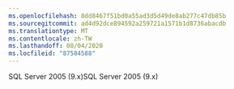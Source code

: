 ```yaml
---
ms.openlocfilehash: 8dd8467f51bd0a55ad3d5d49de8ab277c47db85b
ms.sourcegitcommit: ad4d92dce894592a259721a1571b1d8736abacdb
ms.translationtype: MT
ms.contentlocale: zh-TW
ms.lasthandoff: 08/04/2020
ms.locfileid: "87584588"
---
```

 <span data-ttu-id="bac5b-101">SQL Server 2005 (9.x)</span><span class="sxs-lookup"><span data-stu-id="bac5b-101">SQL Server 2005 (9.x)</span></span> 